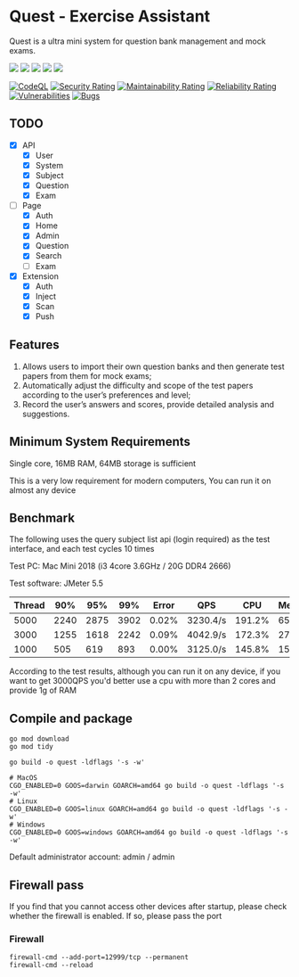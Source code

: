 # Quest - Exercise Assistant

Quest is a ultra mini system for question bank management and mock exams. 

[![](https://img.shields.io/badge/Go-1.20+-%2300ADD8?style=flat&logo=go)](go.work)
[![](https://img.shields.io/badge/Quest%20Service-1.0.0-green)](control)
[![](https://img.shields.io/badge/Quest%20Page-1.0.0-blue)](https://github.com/skye-z/quest-page)
[![](https://img.shields.io/badge/Quest%20Extension-1.0.0-red)](https://github.com/skye-z/quest-extension)
[![](https://img.shields.io/badge/License-GPL%20v3.0-orange)](LICENSE)

[![CodeQL](https://github.com/skye-z/quest/workflows/CodeQL/badge.svg)](https://github.com/skye-z/quest/security/code-scanning)
[![Security Rating](https://sonarcloud.io/api/project_badges/measure?project=skye-z_quest&metric=security_rating)](https://sonarcloud.io/summary/new_code?id=skye-z_quest)
[![Maintainability Rating](https://sonarcloud.io/api/project_badges/measure?project=skye-z_quest&metric=sqale_rating)](https://sonarcloud.io/summary/new_code?id=skye-z_quest)
[![Reliability Rating](https://sonarcloud.io/api/project_badges/measure?project=skye-z_quest&metric=reliability_rating)](https://sonarcloud.io/summary/new_code?id=skye-z_quest)
[![Vulnerabilities](https://sonarcloud.io/api/project_badges/measure?project=skye-z_quest&metric=vulnerabilities)](https://sonarcloud.io/summary/new_code?id=skye-z_quest)
[![Bugs](https://sonarcloud.io/api/project_badges/measure?project=skye-z_quest&metric=bugs)](https://sonarcloud.io/summary/new_code?id=skye-z_quest)


## TODO

* [x] API
    * [x] User
    * [x] System
    * [x] Subject
    * [x] Question
    * [x] Exam
* [ ] Page
    * [x] Auth
    * [x] Home
    * [x] Admin
    * [x] Question
    * [x] Search
    * [ ] Exam
* [x] Extension
    * [x] Auth
    * [x] Inject
    * [x] Scan
    * [x] Push

## Features
1. Allows users to import their own question banks and then generate test papers from them for mock exams;
2. Automatically adjust the difficulty and scope of the test papers according to the user’s preferences and level;
3. Record the user’s answers and scores, provide detailed analysis and suggestions.

## Minimum System Requirements

Single core, 16MB RAM, 64MB storage is sufficient

This is a very low requirement for modern computers, You can run it on almost any device

## Benchmark

The following uses the query subject list api (login required) as the test interface, and each test cycles 10 times

Test PC: Mac Mini 2018 (i3 4core 3.6GHz / 20G DDR4 2666)

Test software: JMeter 5.5

| Thread | 90% | 95% | 99% | Error | QPS | CPU | Memory |
| ------ | --- | --- | --- | ----- | --- | --- | --- |
| 5000 | 2240 | 2875 | 3902 | 0.02% | 3230.4/s | 191.2% | 659MB |
| 3000 | 1255 | 1618 | 2242 | 0.09% | 4042.9/s | 172.3% | 275MB |
| 1000 | 505 | 619 | 893 | 0.00% | 3125.0/s | 145.8% | 154MB |

According to the test results, although you can run it on any device, if you want to get 3000QPS you'd better use a cpu with more than 2 cores and provide 1g of RAM

## Compile and package
```shell
go mod download
go mod tidy

go build -o quest -ldflags '-s -w'

# MacOS
CGO_ENABLED=0 GOOS=darwin GOARCH=amd64 go build -o quest -ldflags '-s -w'
# Linux
CGO_ENABLED=0 GOOS=linux GOARCH=amd64 go build -o quest -ldflags '-s -w'
# Windows
CGO_ENABLED=0 GOOS=windows GOARCH=amd64 go build -o quest -ldflags '-s -w'
```

Default administrator account: admin / admin

## Firewall pass

If you find that you cannot access other devices after startup, please check whether the firewall is enabled. If so, please pass the port

### Firewall

```shell
firewall-cmd --add-port=12999/tcp --permanent
firewall-cmd --reload
```